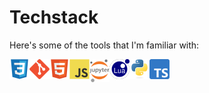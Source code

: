 <!---
BGraham89/BGraham89 is a ✨ special ✨ repository because its `README.md` (this file) appears on your GitHub profile.
You can click the Preview link to take a look at your changes.
--->

# Techstack

Here's some of the tools that I'm familiar with:  

<div style="display: flex">
  <a href="https://developer.mozilla.org/en-US/docs/Web/CSS" target="_blank"><img src="./techstack/css.svg" width="32"></a>
  <a href="https://git-scm.com/" target="_blank"><img src="./techstack/git.svg" width="32"></a>
  <a href="https://developer.mozilla.org/en-US/docs/Web/HTML" target="_blank"><img src="./techstack/html.svg" width="32"></a>
  <a href="https://developer.mozilla.org/en-US/docs/Web/JavaScript" target="_blank"><img src="./techstack/javascript.svg" width="32"></a>
  <a href="https://jupyter.org/" target="_blank"><img src="./techstack/jupyter.svg" width="32"></a>
  <a href="https://www.lua.org/" target="_blank"><img src="./techstack/lua.svg" width="32"></a>
  <a href="https://www.python.org/" target="_blank"><img src="./techstack/python.svg" width="32"></a>
  <a href="https://github.com/microsoft/TypeScript" target="_blank"><img src="./techstack/typescript.svg" width="32"></a>
</div>
